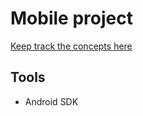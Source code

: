 # Mobile project

[Keep track the concepts here](https://www.figma.com/file/OETR8s8O5IX0jiPHYQUuv5/janitory?type=design&node-id=0%3A1&mode=design&t=6rhRGkWfCpCyHGem-1) 

## Tools

- Android SDK